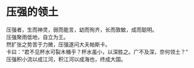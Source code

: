 # 压强的领土  
压强者，生而神灵，弱而能言，幼而徇齐，长而敦敏，成而聪明。  
压强聚雨低地，自立为王。  
然扩张之势苦于力微，压强遂问大夫帕斯卡。  
卡曰：“君不见杯水可裂木桶乎？杯水虽小，以深胜之。广不及深，奈何领土？”  
压强积小流以成江河，积江河以成海也，终成大国。  
